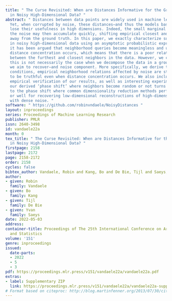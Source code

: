```yaml
---
title: " The Curse Revisited: When are Distances Informative for the Ground Truth
  in Noisy High-Dimensional Data? "
abstract: " Distances between data points are widely used in machine learning applications.
  Yet, when corrupted by noise, these distances—and thus the models based upon them—may
  lose their usefulness in high dimensions. Indeed, the small marginal effects of
  the noise may then accumulate quickly, shifting empirical closest and furthest neighbors
  away from the ground truth. In this paper, we exactly characterize such effects
  in noisy high-dimensional data using an asymptotic probabilistic expression. Previously,
  it has been argued that neighborhood queries become meaningless and unstable when
  distance concentration occurs, which means that there is a poor relative discrimination
  between the furthest and closest neighbors in the data. However, we conclude that
  this is not necessarily the case when we decompose the data in a ground truth—which
  we aim to recover—and noise component. More specifically, we derive that under particular
  conditions, empirical neighborhood relations affected by noise are still likely
  to be truthful even when distance concentration occurs. We also include thorough
  empirical verification of our results, as well as interesting experiments in which
  our derived ‘phase shift’ where neighbors become random or not turns out to be identical
  to the phase shift where common dimensionality reduction methods perform poorly
  or well for recovering low-dimensional reconstructions of high-dimensional data
  with dense noise. "
software: " https://github.com/robinvndaele/NoisyDistances "
layout: inproceedings
series: Proceedings of Machine Learning Research
publisher: PMLR
issn: 2640-3498
id: vandaele22a
month: 0
tex_title: " The Curse Revisited: When are Distances Informative for the Ground Truth
  in Noisy High-Dimensional Data? "
firstpage: 2158
lastpage: 2172
page: 2158-2172
order: 2158
cycles: false
bibtex_author: Vandaele, Robin and Kang, Bo and De Bie, Tijl and Saeys, Yvan
author:
- given: Robin
  family: Vandaele
- given: Bo
  family: Kang
- given: Tijl
  family: De Bie
- given: Yvan
  family: Saeys
date: 2022-05-03
address:
container-title: Proceedings of The 25th International Conference on Artificial Intelligence
  and Statistics
volume: '151'
genre: inproceedings
issued:
  date-parts:
  - 2022
  - 5
  - 3
pdf: https://proceedings.mlr.press/v151/vandaele22a/vandaele22a.pdf
extras:
- label: Supplementary ZIP
  link: https://proceedings.mlr.press/v151/vandaele22a/vandaele22a-supp.zip
# Format based on citeproc: http://blog.martinfenner.org/2013/07/30/citeproc-yaml-for-bibliographies/
---
```

